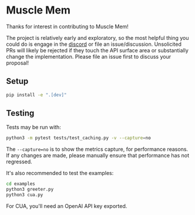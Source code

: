 # Muscle Mem
Thanks for interest in contributing to Muscle Mem! 

The project is relatively early and exploratory, so the most helpful thing you could do is engage in the [discord](https://discord.gg/s84dXDff3K) or file an issue/discussion. Unsolicited PRs will likely be rejected if they touch the API surface area or substantially change the implementation. Please file an issue first to discuss your proposal!

## Setup
```bash
pip install -e ".[dev]"
```

## Testing
Tests may be run with:
```bash
python3 -m pytest tests/test_caching.py -v --capture=no
```
The `--capture=no` is to show the metrics capture, for performance reasons. If any changes are made, please manually ensure that performance has not regressed. 

It's also recommended to test the examples:
```bash
cd examples
python3 greeter.py
python3 cua.py
```
For CUA, you'll need an OpenAI API key exported.